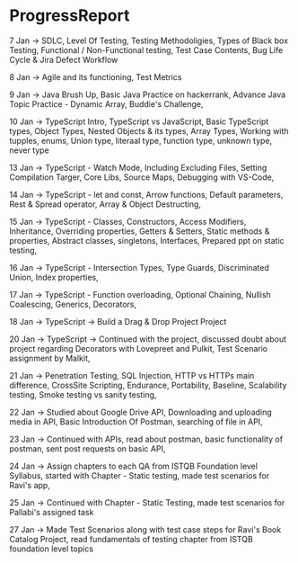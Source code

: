 # ProgressReport

7 Jan ->
  SDLC,
  Level Of Testing,
  Testing Methodoligies,
  Types of Black box Testing,
  Functional / Non-Functional testing,
  Test Case Contents,
  Bug Life Cycle & Jira Defect Workflow
  
8 Jan ->
  Agile and its functioning,
  Test Metrics

9 Jan ->
  Java Brush Up,
  Basic Java Practice on hackerrank,
  Advance Java Topic Practice - Dynamic Array,
  Buddie's Challenge,

10 Jan ->
  TypeScript Intro,
  TypeScript vs JavaScript,
  Basic TypeScript types,
  Object Types,
  Nested Objects & its types,
  Array Types,
  Working with tupples, enums,
  Union type, literaal type, function type, unknown type, never type
  
13 Jan ->
  TypeScript - Watch Mode, 
  Including Excluding Files, 
  Setting Compilation Targer, 
  Core Libs, 
  Source Maps, 
  Debugging with VS-Code, 
  
14 Jan ->
  TypeScript - let and const, 
  Arrow functions, 
  Default parameters, 
  Rest & Spread operator,
  Array & Object Destructing,

15 Jan ->
  TypeScript - Classes, 
  Constructors,
  Access Modifiers,
  Inheritance,
  Overriding properties,
  Getters & Setters,
  Static methods & properties,
  Abstract classes, singletons,
  Interfaces,
  Prepared ppt on static testing,
  
16 Jan ->
  TypeScript - Intersection Types,
  Type Guards,
  Discriminated Union,
  Index properties,
  
17 Jan ->
  TypeScript - Function overloading,
  Optional Chaining,
  Nullish Coalescing,
  Generics,
  Decorators,
  
18 Jan ->
  TypeScript -> Build a Drag & Drop Project Project
  
20 Jan ->
  TypeScript -> Continued with the project,
  discussed doubt about project regarding Decorators with Lovepreet and Pulkit,
  Test Scenario assignment by Malkit,

21 Jan ->
  Penetration Testing, 
  SQL Injection,
  HTTP vs HTTPs main difference,
  CrossSite Scripting,
  Endurance, Portability, Baseline, Scalability testing,
  Smoke testing vs sanity testing,
  
22 Jan ->
  Studied about Google Drive API,
  Downloading and uploading media in API,
  Basic Introduction Of Postman,
  searching of file in API,
  
23 Jan ->
  Continued with APIs,
  read about postman,
  basic functionality of postman,
  sent post requests on basic API,
 
24 Jan ->
  Assign chapters to each QA from ISTQB Foundation level Syllabus,
  started with Chapter - Static testing,
  made test scenarios for Ravi's app,
  
25 Jan ->
  Continued with Chapter - Static Testing,
  made test scenarios for Pallabi's assigned task

27 Jan ->
  Made Test Scenarios along with test case steps for Ravi's Book Catalog Project,
  read fundamentals of testing chapter from ISTQB foundation level topics

